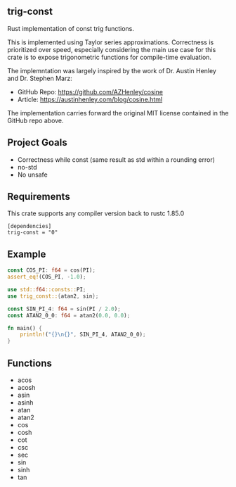 ## trig-const

Rust implementation of const trig functions.

This is implemented using Taylor series approximations. Correctness is prioritized over speed, especially considering the main use case for this crate is to expose trigonometric functions for compile-time evaluation.

The implemntation was largely inspired by the work of Dr. Austin Henley and Dr. Stephen Marz:
  - GitHub Repo: https://github.com/AZHenley/cosine
  - Article: https://austinhenley.com/blog/cosine.html

The implementation carries forward the original MIT license contained in the GitHub repo above.

## Project Goals
 - Correctness while const (same result as std within a rounding error)
 - no-std
 - No unsafe

## Requirements

This crate supports any compiler version back to rustc 1.85.0

```ignore
[dependencies]
trig-const = "0"
```

## Example

```rust
const COS_PI: f64 = cos(PI);
assert_eq!(COS_PI, -1.0);
```

```rust
use std::f64::consts::PI;
use trig_const::{atan2, sin};

const SIN_PI_4: f64 = sin(PI / 2.0);
const ATAN2_0_0: f64 = atan2(0.0, 0.0);

fn main() {
    println!("{}\n{}", SIN_PI_4, ATAN2_0_0);
}
```

## Functions
- acos
- acosh
- asin
- asinh
- atan
- atan2
- cos
- cosh
- cot
- csc
- sec
- sin
- sinh
- tan
